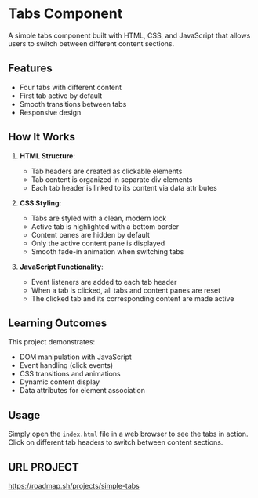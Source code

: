 # Tabs Component

A simple tabs component built with HTML, CSS, and JavaScript that allows users to switch between different content sections.

## Features

- Four tabs with different content
- First tab active by default
- Smooth transitions between tabs
- Responsive design

## How It Works

1. **HTML Structure**: 
   - Tab headers are created as clickable elements
   - Tab content is organized in separate div elements
   - Each tab header is linked to its content via data attributes

2. **CSS Styling**:
   - Tabs are styled with a clean, modern look
   - Active tab is highlighted with a bottom border
   - Content panes are hidden by default
   - Only the active content pane is displayed
   - Smooth fade-in animation when switching tabs

3. **JavaScript Functionality**:
   - Event listeners are added to each tab header
   - When a tab is clicked, all tabs and content panes are reset
   - The clicked tab and its corresponding content are made active

## Learning Outcomes

This project demonstrates:
- DOM manipulation with JavaScript
- Event handling (click events)
- CSS transitions and animations
- Dynamic content display
- Data attributes for element association

## Usage

Simply open the `index.html` file in a web browser to see the tabs in action. Click on different tab headers to switch between content sections.


## URL PROJECT

https://roadmap.sh/projects/simple-tabs